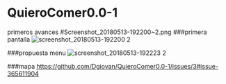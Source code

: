 # QuieroComer0.0-1
primeros avances
#Screenshot_20180513-192200~2.png
###primera pantalla
![screenshot_20180513-192200 2](https://user-images.githubusercontent.com/32046529/46311307-5315e200-c587-11e8-815e-688ca3d9de94.png)

###propuesta menu
![screenshot_20180513-192223 2](https://user-images.githubusercontent.com/32046529/46311345-7a6caf00-c587-11e8-9cb8-316f0c9678bc.png)

###mapa
https://github.com/Dgiovan/QuieroComer0.0-1/issues/3#issue-365611904

